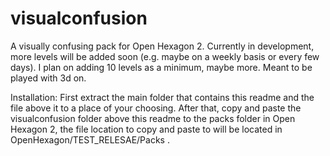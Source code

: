 # visualconfusion
A visually confusing pack for Open Hexagon 2.
Currently in development, more levels will be added soon (e.g. maybe on a weekly basis or every few days). I plan on adding 10 levels as a minimum, maybe more.
Meant to be played with 3d on.

Installation: First extract the main folder that contains this readme and the file above it to a place of your choosing. After that, copy and paste the visualconfusion folder above this readme to the packs folder in Open Hexagon 2, the file location to copy and paste to will be located in OpenHexagon/TEST_RELESAE/Packs .

